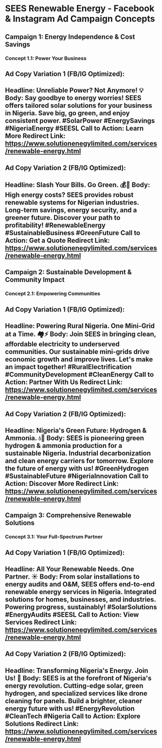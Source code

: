 # SEES Renewable Energy - Facebook & Instagram Ad Campaign Concepts

## Campaign 1: Energy Independence & Cost Savings

### Concept 1.1: Power Your Business

**Ad Copy Variation 1 (FB/IG Optimized):**
---
**Headline:** Unreliable Power? Not Anymore! 💡
**Body:** Say goodbye to energy worries! SEES offers tailored solar solutions for your business in Nigeria. Save big, go green, and enjoy consistent power. #SolarPower #EnergySavings #NigeriaEnergy #SEESL
**Call to Action:** Learn More
**Redirect Link:** https://www.solutionenegylimited.com/services/renewable-energy.html
---

**Ad Copy Variation 2 (FB/IG Optimized):**
---
**Headline:** Slash Your Bills. Go Green. 💰🌿
**Body:** High energy costs? SEES provides robust renewable systems for Nigerian industries. Long-term savings, energy security, and a greener future. Discover your path to profitability! #RenewableEnergy #SustainableBusiness #GreenFuture
**Call to Action:** Get a Quote
**Redirect Link:** https://www.solutionenegylimited.com/services/renewable-energy.html
---

## Campaign 2: Sustainable Development & Community Impact

### Concept 2.1: Empowering Communities

**Ad Copy Variation 1 (FB/IG Optimized):**
---
**Headline:** Powering Rural Nigeria. One Mini-Grid at a Time. 🏘️⚡
**Body:** Join SEES in bringing clean, affordable electricity to underserved communities. Our sustainable mini-grids drive economic growth and improve lives. Let's make an impact together! #RuralElectrification #CommunityDevelopment #CleanEnergy
**Call to Action:** Partner With Us
**Redirect Link:** https://www.solutionenegylimited.com/services/renewable-energy.html
---

**Ad Copy Variation 2 (FB/IG Optimized):**
---
**Headline:** Nigeria's Green Future: Hydrogen & Ammonia. 💧🌱
**Body:** SEES is pioneering green hydrogen & ammonia production for a sustainable Nigeria. Industrial decarbonization and clean energy carriers for tomorrow. Explore the future of energy with us! #GreenHydrogen #SustainableFuture #NigeriaInnovation
**Call to Action:** Discover More
**Redirect Link:** https://www.solutionenegylimited.com/services/renewable-energy.html
---

## Campaign 3: Comprehensive Renewable Solutions

### Concept 3.1: Your Full-Spectrum Partner

**Ad Copy Variation 1 (FB/IG Optimized):**
---
**Headline:** All Your Renewable Needs. One Partner. ☀️
**Body:** From solar installations to energy audits and O&M, SEES offers end-to-end renewable energy services in Nigeria. Integrated solutions for homes, businesses, and industries. Powering progress, sustainably! #SolarSolutions #EnergyAudits #SEESL
**Call to Action:** View Services
**Redirect Link:** https://www.solutionenegylimited.com/services/renewable-energy.html
---

**Ad Copy Variation 2 (FB/IG Optimized):**
---
**Headline:** Transforming Nigeria's Energy. Join Us! 🚀
**Body:** SEES is at the forefront of Nigeria's energy revolution. Cutting-edge solar, green hydrogen, and specialized services like drone cleaning for panels. Build a brighter, cleaner energy future with us! #EnergyRevolution #CleanTech #Nigeria
**Call to Action:** Explore Solutions
**Redirect Link:** https://www.solutionenegylimited.com/services/renewable-energy.html
---
